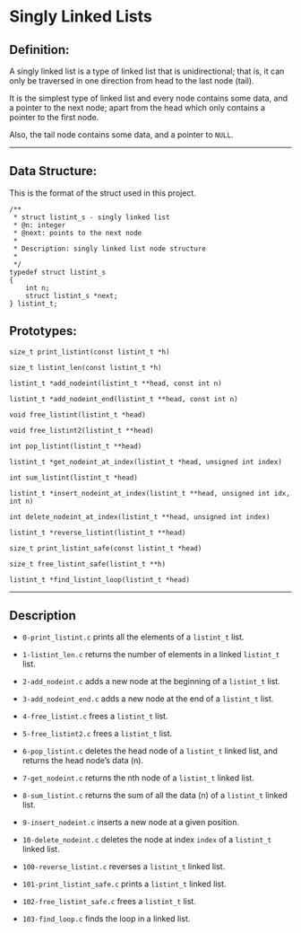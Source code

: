# Singly Linked Lists

## Definition:
A singly linked list is a type of linked list that is unidirectional; that is, it can only be traversed in one direction from head to the last node (tail).

It is the simplest type of linked list and every node contains some data, and a pointer to the next node; apart from the head which only contains a pointer to the first node.

Also, the tail node contains some data, and a pointer to `NULL`.

---

## Data Structure:

This is the format of the struct used in this project.
```
/**
 * struct listint_s - singly linked list
 * @n: integer
 * @next: points to the next node
 *
 * Description: singly linked list node structure
 *
 */
typedef struct listint_s
{
    int n;
    struct listint_s *next;
} listint_t;
```

## Prototypes:

`size_t print_listint(const listint_t *h)`

`size_t listint_len(const listint_t *h)`

`listint_t *add_nodeint(listint_t **head, const int n)`

`listint_t *add_nodeint_end(listint_t **head, const int n)`

`void free_listint(listint_t *head)`

`void free_listint2(listint_t **head)`

`int pop_listint(listint_t **head)`

`listint_t *get_nodeint_at_index(listint_t *head, unsigned int index)`

`int sum_listint(listint_t *head)`

`listint_t *insert_nodeint_at_index(listint_t **head, unsigned int idx, int n)`

`int delete_nodeint_at_index(listint_t **head, unsigned int index)`

`listint_t *reverse_listint(listint_t **head)`

`size_t print_listint_safe(const listint_t *head)`

`size_t free_listint_safe(listint_t **h)`

`listint_t *find_listint_loop(listint_t *head)`

---

## Description

* `0-print_listint.c`  prints all the elements of a `listint_t` list.

* `1-listint_len.c` returns the number of elements in a linked `listint_t` list.

* `2-add_nodeint.c` adds a new node at the beginning of a `listint_t` list.

* `3-add_nodeint_end.c` adds a new node at the end of a `listint_t` list.

* `4-free_listint.c` frees a `listint_t` list.

* `5-free_listint2.c` frees a `listint_t` list.

* `6-pop_listint.c` deletes the head node of a `listint_t` linked list, and returns the head node’s data (n).

* `7-get_nodeint.c` returns the nth node of a `listint_t` linked list.

* `8-sum_listint.c` returns the sum of all the data (n) of a `listint_t` linked list.

* `9-insert_nodeint.c` inserts a new node at a given position.

* `10-delete_nodeint.c` deletes the node at index `index` of a `listint_t` linked list.

* `100-reverse_listint.c` reverses a `listint_t` linked list.

* `101-print_listint_safe.c` prints a `listint_t` linked list.

* `102-free_listint_safe.c` frees a `listint_t` list.

* `103-find_loop.c` finds the loop in a linked list.
